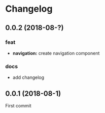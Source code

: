 # Changelog

## 0.0.2 (2018-08-?)

### feat

 - **navigation:** create navigation component

### docs

 - add changelog

## 0.0.1 (2018-08-1)

First commit